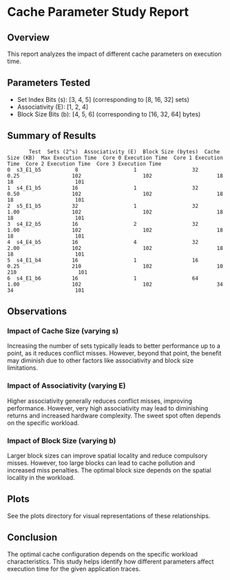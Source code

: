 # Cache Parameter Study Report

## Overview
This report analyzes the impact of different cache parameters on execution time.

## Parameters Tested
- Set Index Bits (s): [3, 4, 5] (corresponding to [8, 16, 32] sets)
- Associativity (E): [1, 2, 4]
- Block Size Bits (b): [4, 5, 6] (corresponding to [16, 32, 64] bytes)

## Summary of Results
```
       Test  Sets (2^s)  Associativity (E)  Block Size (bytes)  Cache Size (KB)  Max Execution Time  Core 0 Execution Time  Core 1 Execution Time  Core 2 Execution Time  Core 3 Execution Time
0  s3_E1_b5           8                  1                  32             0.25                 102                    102                     18                     18                    101
1  s4_E1_b5          16                  1                  32             0.50                 102                    102                     18                     18                    101
2  s5_E1_b5          32                  1                  32             1.00                 102                    102                     18                     18                    101
3  s4_E2_b5          16                  2                  32             1.00                 102                    102                     18                     18                    101
4  s4_E4_b5          16                  4                  32             2.00                 102                    102                     18                     18                    101
5  s4_E1_b4          16                  1                  16             0.25                 210                    102                     10                    210                    101
6  s4_E1_b6          16                  1                  64             1.00                 102                    102                     34                     34                    101
```

## Observations

### Impact of Cache Size (varying s)
Increasing the number of sets typically leads to better performance up to a point, as it reduces conflict misses. However, beyond that point, the benefit may diminish due to other factors like associativity and block size limitations.

### Impact of Associativity (varying E)
Higher associativity generally reduces conflict misses, improving performance. However, very high associativity may lead to diminishing returns and increased hardware complexity. The sweet spot often depends on the specific workload.

### Impact of Block Size (varying b)
Larger block sizes can improve spatial locality and reduce compulsory misses. However, too large blocks can lead to cache pollution and increased miss penalties. The optimal block size depends on the spatial locality in the workload.

## Plots
See the plots directory for visual representations of these relationships.

## Conclusion
The optimal cache configuration depends on the specific workload characteristics. This study helps identify how different parameters affect execution time for the given application traces.